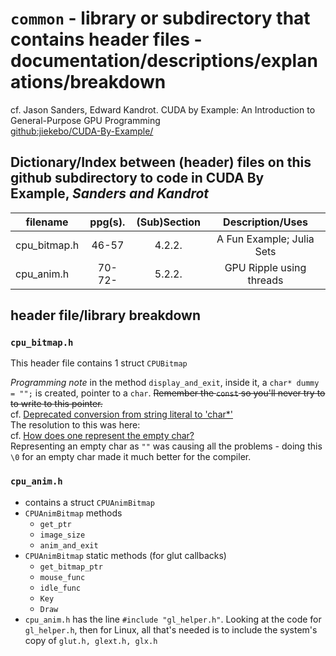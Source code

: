 # `common` - library or subdirectory that contains header files - documentation/descriptions/explanations/breakdown

cf. Jason Sanders, Edward Kandrot. CUDA by Example: An Introduction to General-Purpose GPU Programming    
[github:jiekebo/CUDA-By-Example/](https://github.com/jiekebo/CUDA-By-Example)

## Dictionary/Index between (header) files on this github subdirectory to code in **CUDA By Example**, *Sanders and Kandrot*

| filename     |   ppg(s).  | (Sub)Section | Description/Uses                  |
| ------------ | :--------: | :----------: | :-------------------------------: |
| cpu_bitmap.h | 46-57      | 4.2.2.       | A Fun Example; Julia Sets         |
| cpu_anim.h   | 70-72-     | 5.2.2.       | GPU Ripple using threads          |


## header file/library breakdown

### `cpu_bitmap.h`
This header file contains 1 struct `CPUBitmap`

*Programming note* in the method `display_and_exit`, inside it, a `char* dummy = "";` is created, pointer to a `char`.  ~~Remember the `const` so you'll never try to to write to this pointer.~~  
cf. [Deprecated conversion from string literal to 'char*'](http://stackoverflow.com/questions/9650058/deprecated-conversion-from-string-literal-to-char)  
The resolution to this was here:  
cf. [How does one represent the empty char?](http://stackoverflow.com/questions/18410234/how-does-one-represent-the-empty-char)  
Representing an empty char as `""` was causing all the problems - doing this `\0` for an empty char made it much better for the compiler.  

### `cpu_anim.h` 
- contains a struct `CPUAnimBitmap`
- `CPUAnimBitmap` methods
	* `get_ptr`
    * `image_size`
    * `anim_and_exit`
- `CPUAnimBitmap` static methods (for glut callbacks)
    * `get_bitmap_ptr`
    * `mouse_func`
    * `idle_func`
    * `Key` 
    * `Draw`
- `cpu_anim.h` has the line `#include "gl_helper.h"`.  Looking at the code for `gl_helper.h`, then for Linux, all that's needed is to include the system's copy of `glut.h, glext.h, glx.h`



